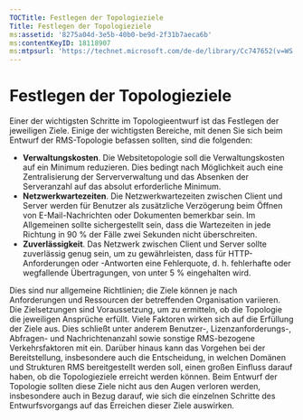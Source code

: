 ```yaml
---
TOCTitle: Festlegen der Topologieziele
Title: Festlegen der Topologieziele
ms:assetid: '8275a04d-3e5b-40b0-be9d-2f31b7aeca6b'
ms:contentKeyID: 18118907
ms:mtpsurl: 'https://technet.microsoft.com/de-de/library/Cc747652(v=WS.10)'
---
```


Festlegen der Topologieziele
============================

Einer der wichtigsten Schritte im Topologieentwurf ist das Festlegen der jeweiligen Ziele. Einige der wichtigsten Bereiche, mit denen Sie sich beim Entwurf der RMS-Topologie befassen sollten, sind die folgenden:

-   **Verwaltungskosten**. Die Websitetopologie soll die Verwaltungskosten auf ein Minimum reduzieren. Dies bedingt nach Möglichkeit auch eine Zentralisierung der Serververwaltung und das Absenken der Serveranzahl auf das absolut erforderliche Minimum.
-   **Netzwerkwartezeiten**. Die Netzwerkwartezeiten zwischen Client und Server werden für Benutzer als zusätzliche Verzögerung beim Öffnen von E-Mail-Nachrichten oder Dokumenten bemerkbar sein. Im Allgemeinen sollte sichergestellt sein, dass die Wartezeiten in jede Richtung in 90 % der Fälle zwei Sekunden nicht überschreiten.
-   **Zuverlässigkeit**. Das Netzwerk zwischen Client und Server sollte zuverlässig genug sein, um zu gewährleisten, dass für HTTP-Anforderungen oder -Antworten eine Fehlerquote, d. h. fehlerhafte oder wegfallende Übertragungen, von unter 5 % eingehalten wird.

Dies sind nur allgemeine Richtlinien; die Ziele können je nach Anforderungen und Ressourcen der betreffenden Organisation variieren. Die Zielsetzungen sind Voraussetzung, um zu ermitteln, ob die Topologie die jeweiligen Ansprüche erfüllt. Viele Faktoren wirken sich auf die Erfüllung der Ziele aus. Dies schließt unter anderem Benutzer-, Lizenzanforderungs-, Abfragen- und Nachrichtenanzahl sowie sonstige RMS-bezogene Verkehrsfaktoren mit ein. Darüber hinaus kann das Vorgehen bei der Bereitstellung, insbesondere auch die Entscheidung, in welchen Domänen und Strukturen RMS bereitgestellt werden soll, einen großen Einfluss darauf haben, ob die Topologieziele erreicht werden können. Beim Entwurf der Topologie sollten diese Ziele nicht aus den Augen verloren werden, insbesondere auch in Bezug darauf, wie sich die einzelnen Schritte des Entwurfsvorgangs auf das Erreichen dieser Ziele auswirken.